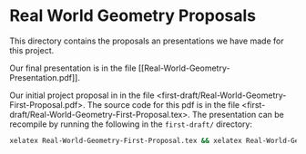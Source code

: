 # Real World Geometry Proposals

This directory contains the proposals an presentations we have made for
this project.

Our final presentation is in the file [[Real-World-Geometry-Presentation.pdf]].

Our initial project proposal in in the file
<first-draft/Real-World-Geometry-First-Proposal.pdf>. The source code
for this pdf is in the file
<first-draft/Real-World-Geometry-First-Proposal.tex>. The presentation
can be recompile by running the following in the `first-draft/`
directory:

``` sh
xelatex Real-World-Geometry-First-Proposal.tex && xelatex Real-World-Geometry-First-Proposal.tex
```
